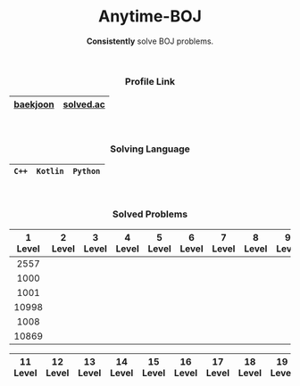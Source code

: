 <div align="center">

# **Anytime-BOJ**
**Consistently** solve BOJ problems.

<br>


### Profile Link
|[baekjoon](https://www.acmicpc.net/user/static_backgwa)|[solved.ac](https://solved.ac/profile/static_backgwa)|
|:-:|:-:|

<br>

### Solving Language
|`C++`|`Kotlin`|`Python`|
|:-:|:-:|:-:|

<br>

### Solved Problems
|1<br>Level|2<br>Level|3<br>Level|4<br>Level|5<br>Level|6<br>Level|7<br>Level|8<br>Level|9<br>Level|10<br>Level|
|:-:|:-:|:-:|:-:|:-:|:-:|:-:|:-:|:-:|:-:|
|2557|
|1000|
|1001|
|10998|
|1008|
|10869|

|11<br>Level|12<br>Level|13<br>Level|14<br>Level|15<br>Level|16<br>Level|17<br>Level|18<br>Level|19<br>Level|20<br>Level|
|:-:|:-:|:-:|:-:|:-:|:-:|:-:|:-:|:-:|:-:|

</div>
